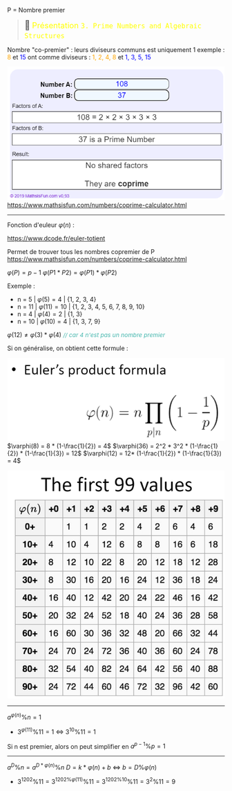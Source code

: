 P = Nombre premier

> <span style="font-size: 1.5em">📖</span> <span style="color: yellow; font-size: 1.3em;">Présentation `3. Prime Numbers and ​Algebraic Structures​`</span>

Nombre "co-premier" : leurs diviseurs communs est uniquement 1
exemple : <span style="color: orange">8</span> et <span style="color: blue">15</span> ont comme diviseurs :  <span style="color: orange">1, 2, 4, 8</span> et <span style="color: blue">1, 3, 5, 15</span>

![](Screen/2022-10-19-11-13-36.png)
https://www.mathsisfun.com/numbers/coprime-calculator.html

---

Fonction d'euleur $\varphi(n)$ : 


<!-- #endregion TODO BLOCK -->

https://www.dcode.fr/euler-totient

Permet de trouver tous les nombres copremier de P
https://www.mathsisfun.com/numbers/coprime-calculator.html

$\varphi(P) = p-1$
$\varphi(P1 * P2) = \varphi(P1) * \varphi(P2)$

Exemple :
- n = 5 | $\varphi(5) = 4$ | {1, 2, 3, 4}
- n = 11 | $\varphi(11) = 10$ | {1, 2, 3, 4, 5, 6, 7, 8, 9, 10}
- n = 4 | $\varphi(4) = 2$ | {1, 3}
- n = 10 | $\varphi(10) = 4$ | {1, 3, 7, 9}

$\varphi(12) \ne \varphi(3) * \varphi(4)$ <span style="color: #46b7ae; font-style: italic; font-size: 0.85rem">// car 4 n'est pas un nombre premier</span> 

Si on généralise, on obtient cette formule :

![](Screen/2022-10-05-11-03-44.png)
$\varphi(8) = 8 * (1-\frac{1}{2}) = 4$
$\varphi(36) = 2^2 * 3^2  * (1-\frac{1}{2}) * (1-\frac{1}{3}) = 12$
$\varphi(12) = 12* (1-\frac{1}{2}) * (1-\frac{1}{3}) = 4$

![](Screen/2022-10-05-11-15-47.png)


----
$a^{\varphi(n)} \% n = 1$
- $3^{\varphi(11)} \% 11 = 1$ <=> $3^{10} \% 11 = 1$

Si n est premier, alors on peut simplifier en $a^{p-1} \% p = 1$

----

$a^D \% n = a^{D * \varphi(n)} \% n$
$D = k * \varphi(n) + b$ <=> $b = D \% \varphi(n)$
- $3^{1202}\%11 = 3^{1202 \% \varphi(11)} \% 11 = 3^{1202 \% 10} \% 11 = 3^{2} \% 11 = 9$

